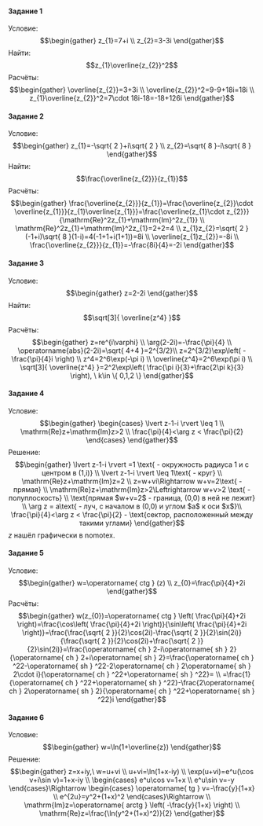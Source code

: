 #### Задание 1
Условие:
$$\begin{gather}
z_{1}=7+i \\
z_{2}=3-3i
\end{gather}$$
Найти:
$$z_{1}\overline{z_{2}}^2$$
Расчёты:
$$\begin{gather}
\overline{z_{2}}=3+3i \\
\overline{z_{2}}^2=9-9+18i=18i \\
z_{1}\overline{z_{2}}^2=7\cdot 18i-18=-18+126i
\end{gather}$$
#### Задание 2
Условие:
$$\begin{gather}
z_{1}=-\sqrt{ 2 }+i\sqrt{ 2 } \\
z_{2}=\sqrt{ 8 }-i\sqrt{ 8 }
\end{gather}$$
Найти:
$$\frac{\overline{z_{2}}}{z_{1}}$$
Расчёты:
$$\begin{gather}
\frac{\overline{z_{2}}}{z_{1}}=\frac{\overline{z_{2}}\cdot \overline{z_{1}}}{z_{1}\overline{z_{1}}}=\frac{\overline{z_{1}\cdot z_{2}}}{\mathrm{Re}^2z_{1}+\mathrm{Im}^2z_{1}} \\
\mathrm{Re}^2z_{1}+\mathrm{Im}^2z_{1}=2+2=4 \\
z_{1}z_{2}=\sqrt{ 2 }(-1+i)\sqrt{ 8 }(1-i)=4(-1+1+i(1+1))=8i \\
\overline{z_{1}z_{2}}=-8i \\
\frac{\overline{z_{2}}}{z_{1}}=-\frac{8i}{4}=-2i
\end{gather}$$
#### Задание 3
Условие:
$$\begin{gather}
z=2-2i
\end{gather}$$
Найти:
$$\sqrt[3]{ \overline{z^4}  }$$
Расчёты:
$$\begin{gather}
z=re^{i\varphi} \\
\arg(2-2i)=-\frac{\pi}{4} \\
\operatorname{abs}(2-2i)=\sqrt{ 4+4 }=2^{3/2}\\
z=2^{3/2}\exp\left( -\frac{\pi}{4}i \right) \\
z^4=2^6\exp(-\pi i) \\
\overline{z^4}=2^6\exp(\pi i) \\
\sqrt[3]{ \overline{z^4}  }=2^2\exp\left( \frac{\pi i}{3}+\frac{2\pi k}{3} \right), \ k\in \{ 0,1,2 \}
\end{gather}$$
#### Задание 4
Условие:
$$\begin{gather}
\begin{cases}
\lvert z-1-i \rvert \leq 1 \\
\mathrm{Re}z+\mathrm{Im}z>2 \\
\frac{\pi}{4}<\arg z < \frac{\pi}{2}
\end{cases}
\end{gather}$$
Решение:
$$\begin{gather}
\lvert z-1-i \rvert =1 \text{ - окружность радиуса 1 и с центром в (1,i)} \\
\lvert z-1-i \rvert \leq 1\text{ - круг} \\
\mathrm{Re}z+\mathrm{Im}z=2 \\
z=w+vi\Rightarrow w+v=2\text{ - прямая} \\
\mathrm{Re}z+\mathrm{Im}z>2\Leftrightarrow w+v>2 \text{ - полуплоскость} \\ 
\text{прямая $w+v=2$ - граница, (0,0) в ней не лежит} \\
\arg z = a\text{ - луч, с началом в  (0,0) и углом $a$ к оси $x$}\\
\frac{\pi}{4}<\arg z < \frac{\pi}{2} - \text{сектор, расположенный между такими углами}
\end{gather}$$
$z$ нашёл графически в nomotex. 
#### Задание 5
Условие:
$$\begin{gather}
w=\operatorname{ ctg } (z) \\
z_{0}=\frac{\pi}{4}+2i
\end{gather}$$
Расчёты:
$$\begin{gather}
w(z_{0})=\operatorname{ ctg } \left( \frac{\pi}{4}+2i \right)=\frac{\cos\left( \frac{\pi}{4}+2i \right)}{\sin\left( \frac{\pi}{4}+2i \right)}=\frac{\frac{\sqrt{ 2 }}{2}\cos(2i)-\frac{\sqrt{ 2 }}{2}\sin(2i)}{\frac{\sqrt{ 2 }}{2}\cos(2i)+\frac{\sqrt{ 2 }}{2}\sin(2i)}=\frac{\operatorname{ ch } 2-i\operatorname{ sh } 2}{\operatorname{ ch } 2+i\operatorname{ sh } 2}=\frac{\operatorname{ ch } ^22-\operatorname{ sh } ^22-2\operatorname{ ch } 2\operatorname{ sh } 2\cdot i}{\operatorname{ ch } ^22+\operatorname{ sh } ^22}= \\
=\frac{1}{\operatorname{ ch } ^22+\operatorname{ sh } ^22}-\frac{2\operatorname{ ch } 2\operatorname{ sh } 2}{\operatorname{ ch } ^22+\operatorname{ sh } ^22}i
\end{gather}$$
#### Задание 6
Условие:
$$\begin{gather}
w=\ln(1+\overline{z})
\end{gather}$$
Решение:
$$\begin{gather}
z=x+iy,\ w=u+vi \\
u+vi=\ln(1+x-iy) \\
\exp(u+vi)=e^u(\cos v+i\sin v)=1+x-iy \\
\begin{cases}
e^u\cos v=1+x \\
e^u\sin v=-y
\end{cases}\Rightarrow \begin{cases}
\operatorname{ tg } v=-\frac{y}{1+x} \\
e^{2u}=y^2+(1+x)^2
\end{cases}\Rightarrow  \\
\mathrm{Im}z=\operatorname{ arctg } \left( -\frac{y}{1+x} \right) \\
\mathrm{Re}z=\frac{\ln(y^2+(1+x)^2)}{2}
\end{gather}$$